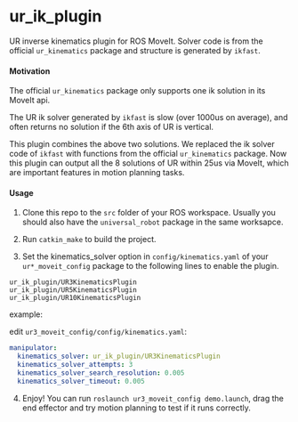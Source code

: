 # ur_ik_plugin

UR inverse kinematics plugin for ROS MoveIt. Solver code is from the official `ur_kinematics` package and structure is generated by `ikfast`.

#### Motivation

The official `ur_kinematics` package only supports one ik solution in its MoveIt api.

The UR ik solver generated by `ikfast` is slow (over 1000us on average), and often returns no solution if the 6th axis of UR is vertical.

This plugin combines the above two solutions. We replaced the ik solver code of `ikfast` with functions from the official `ur_kinematics` package. Now this plugin can output all the 8 solutions of UR within 25us via MoveIt, which are important features in motion planning tasks.

#### Usage

1. Clone this repo to the `src` folder of your ROS workspace. Usually you should also have the `universal_robot` package in the same worksapce.

2. Run   `catkin_make` to build the project.
   
3. Set the kinematics_solver option in `config/kinematics.yaml` of your `ur*_moveit_config` package to the following lines to enable the plugin.

```
ur_ik_plugin/UR3KinematicsPlugin
ur_ik_plugin/UR5KinematicsPlugin
ur_ik_plugin/UR10KinematicsPlugin
```

example:

edit `ur3_moveit_config/config/kinematics.yaml`:

```yaml
manipulator:
  kinematics_solver: ur_ik_plugin/UR3KinematicsPlugin 
  kinematics_solver_attempts: 3
  kinematics_solver_search_resolution: 0.005
  kinematics_solver_timeout: 0.005
```
4. Enjoy! You can run `roslaunch ur3_moveit_config demo.launch`,  drag the end effector and try motion planning to test if it runs correctly. 
